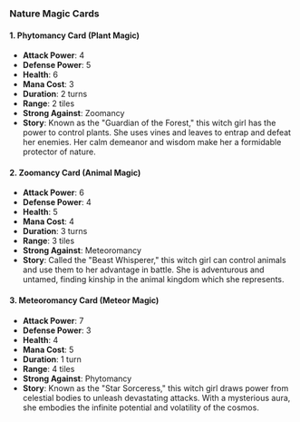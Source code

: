 ### Nature Magic Cards

#### 1. Phytomancy Card (Plant Magic)

- **Attack Power**: 4
- **Defense Power**: 5
- **Health**: 6
- **Mana Cost**: 3
- **Duration**: 2 turns
- **Range**: 2 tiles
- **Strong Against**: Zoomancy
- **Story**: Known as the "Guardian of the Forest," this witch girl has the power to control plants. She uses vines and leaves to entrap and defeat her enemies. Her calm demeanor and wisdom make her a formidable protector of nature.

#### 2. Zoomancy Card (Animal Magic)

- **Attack Power**: 6
- **Defense Power**: 4
- **Health**: 5
- **Mana Cost**: 4
- **Duration**: 3 turns
- **Range**: 3 tiles
- **Strong Against**: Meteoromancy
- **Story**: Called the "Beast Whisperer," this witch girl can control animals and use them to her advantage in battle. She is adventurous and untamed, finding kinship in the animal kingdom which she represents.

#### 3. Meteoromancy Card (Meteor Magic)

- **Attack Power**: 7
- **Defense Power**: 3
- **Health**: 4
- **Mana Cost**: 5
- **Duration**: 1 turn
- **Range**: 4 tiles
- **Strong Against**: Phytomancy
- **Story**: Known as the "Star Sorceress," this witch girl draws power from celestial bodies to unleash devastating attacks. With a mysterious aura, she embodies the infinite potential and volatility of the cosmos.